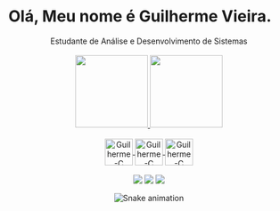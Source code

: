 # Olá, Meu nome é Guilherme Vieira.
<div align="center"> Estudante de Análise e Desenvolvimento de Sistemas
</div> <br>

<div align="center">
  <a href="https://github.com/guilhermevieirapena">
  <img height="130em" src="https://github-readme-stats.vercel.app/api?username=guilhermevieirapena&show_icons=true&theme=github_dark&include_all_commits=true&count_private=true"/>
  <img height="130em" src="https://github-readme-stats.vercel.app/api/top-langs/?username=guilhermevieirapena&layout=compact&langs_count=7&theme=github_dark"/>
</div>
  

  <div align="center" valing="top"> <br>
  <img align="center" alt="Guilherme-C" height="48" width="50" <img src="https://cdn.jsdelivr.net/gh/devicons/devicon/icons/css3/css3-plain-wordmark.svg" />
  <img align="center" alt="Guilherme-C" height="48" width="50" <img src="https://cdn.jsdelivr.net/gh/devicons/devicon/icons/html5/html5-original-wordmark.svg" /> 
  <img align="center" alt="Guilherme-C" height="48" width="50" src="https://cdn.jsdelivr.net/gh/devicons/devicon/icons/c/c-original.svg" /> 
                  
  </div> <br>
  <div align="center">
   <a href="https://www.instagram.com/gui_vieira_660/" target="_blank"><img src="https://img.shields.io/badge/-Instagram-%23E4405F?style=for-the-badge&logo=instagram&logoColor=white" target="_blank"></a>
   <a href = "mailto:guilhermevieirapena@gmail.com"><img src="https://img.shields.io/badge/-Gmail-%23333?style=for-the-badge&logo=gmail&logoColor=white" target="_blank"></a>
    <a href="https://www.linkedin.com/in/guilherme-vieira-09a40a237" target="_blank"><img src="https://img.shields.io/badge/-LinkedIn-2%30077B5?style=for-the-badge&logo=Linkedin&LogoColor=white" target="_blank"> </a>
 
![Snake animation](https://github.com/guilhermevieirapena/guilhermevieirapena/blob/output/github-contribution-grid-snake.svg)
  </div>
